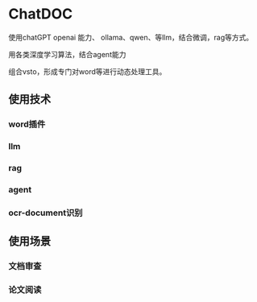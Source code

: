 # ChatDOC
使用chatGPT openai 能力、 ollama、qwen、等llm，结合微调，rag等方式。

用各类深度学习算法，结合agent能力

组合vsto，形成专门对word等进行动态处理工具。



## 使用技术

### word插件
### llm
### rag
### agent
### ocr-document识别


## 使用场景

### 文档审查

### 论文阅读


